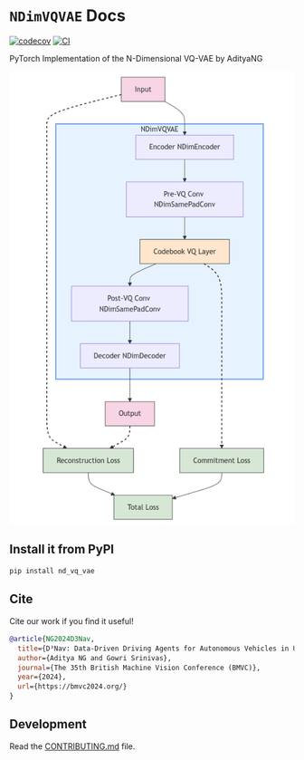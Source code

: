 # `NDimVQVAE` Docs

[![codecov](https://codecov.io/gh/AdityaNG/nD_VQ_VAE/branch/main/graph/badge.svg?token=nD_VQ_VAE_token_here)](https://codecov.io/gh/AdityaNG/nD_VQ_VAE)
[![CI](https://github.com/AdityaNG/nD_VQ_VAE/actions/workflows/main.yml/badge.svg)](https://github.com/AdityaNG/nD_VQ_VAE/actions/workflows/main.yml)

PyTorch Implementation of the N-Dimensional VQ-VAE by AdityaNG

<img src="media/nd_vq_vae_arch.png" alt="Architecture" style="max-height: 50%;">


## Install it from PyPI

```bash
pip install nd_vq_vae
```

## Cite

Cite our work if you find it useful!

```bibtex
@article{NG2024D3Nav,
  title={D³Nav: Data-Driven Driving Agents for Autonomous Vehicles in Unstructured Traffic},
  author={Aditya NG and Gowri Srinivas},
  journal={The 35th British Machine Vision Conference (BMVC)},
  year={2024},
  url={https://bmvc2024.org/}
}
``` 

## Development

Read the [CONTRIBUTING.md](https://github.com/AdityaNG/nD_VQ_VAE/blob/main/CONTRIBUTING.md) file.
